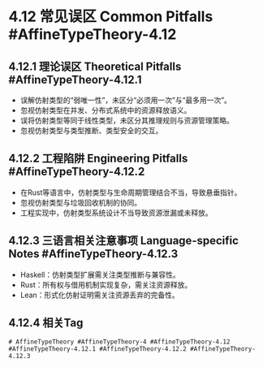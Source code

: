 # 4.12 常见误区 Common Pitfalls #AffineTypeTheory-4.12

## 4.12.1 理论误区 Theoretical Pitfalls #AffineTypeTheory-4.12.1

- 误解仿射类型的“弱唯一性”，未区分“必须用一次”与“最多用一次”。
- 忽视仿射类型在并发、分布式系统中的资源释放语义。
- 误将仿射类型等同于线性类型，未区分其推理规则与资源管理策略。
- 忽视仿射类型与类型推断、类型安全的交互。

## 4.12.2 工程陷阱 Engineering Pitfalls #AffineTypeTheory-4.12.2

- 在Rust等语言中，仿射类型与生命周期管理结合不当，导致悬垂指针。
- 忽视仿射类型与垃圾回收机制的协同。
- 工程实现中，仿射类型系统设计不当导致资源泄漏或未释放。

## 4.12.3 三语言相关注意事项 Language-specific Notes #AffineTypeTheory-4.12.3

- Haskell：仿射类型扩展需关注类型推断与兼容性。
- Rust：所有权与借用机制实现复杂，需关注资源释放。
- Lean：形式化仿射证明需关注资源丢弃的完备性。

## 4.12.4 相关Tag

`# AffineTypeTheory #AffineTypeTheory-4 #AffineTypeTheory-4.12 #AffineTypeTheory-4.12.1 #AffineTypeTheory-4.12.2 #AffineTypeTheory-4.12.3`
